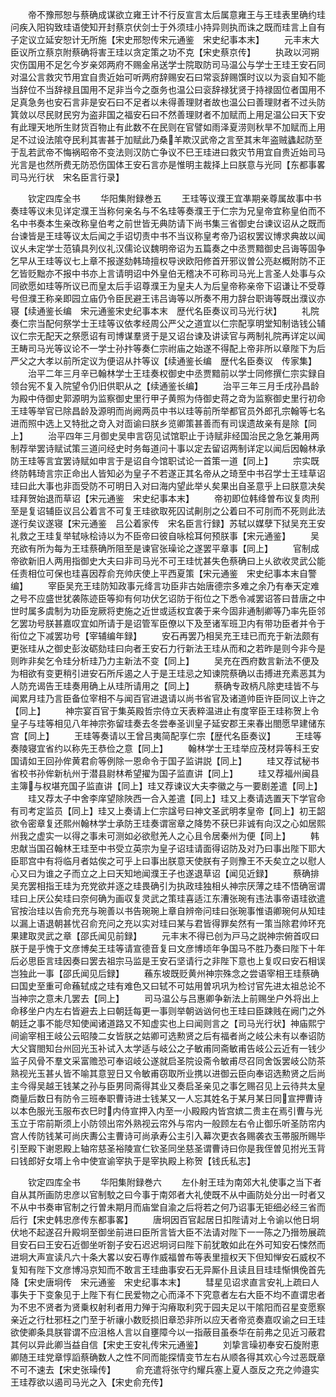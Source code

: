 <!-- { "loadSidebar": true } -->
　　帝不豫邢恕与蔡确成谋欲立雍王计不行反宣言太后属意雍王与王珪表里确约珪问疾入阳钩致珪语使知开封蔡京伏剑士于外须珪小持异则执而诛之既而珪言上自有子定议立延安恕计无所施【宋史邢恕传宋元通鉴　宋史纪事本末】
　　元丰末大臣议所立蔡京附蔡确将害王珪以贪定策之功不克【宋史蔡京传】
　　执政以河朔灾伤国用不足乞今岁亲郊两府不赐金帛送学士院取防司马温公与学士王珪王安石同对温公言救灾节用宜自贵近始可听两府辞赐安石曰常衮辞赐馔时议以为衮自知不能当辞位不当辞禄且国用不足非当今之亟务也温公曰衮辞禄犹贤于持禄固位者国用不足真急务也安石言非是安石曰不足者以未得善理财者故也温公曰善理财者不过头防箕敛以尽民财民穷为盗非国之福安石曰不然善理财者不加赋而上用足温公曰天下安有此理天地所生财货百物止有此数不在民则在官譬如雨泽夏涝则秋旱不加赋而上用足不过设法隂夺民利其害甚于加赋此乃桑羊欺汉武帝之言至其末年盗贼蠭起防至于乱若武帝不悔祸昭帝不变法则汉防亡争议不巳王珪进曰救灾节用宜自贵近始司马光言是也然所费无防恐伤国体王安石言亦是惟明主裁择上曰朕意与光同【东都事畧　司马光行状　宋名臣言行录】





　　钦定四库全书
　　华阳集附録巻五
　　王珪等议濮王宜凖期亲尊属故事中书奏珪等议未见详定濮王当称何亲名与不名珪等奏濮王于仁宗为兄皇帝宜称皇伯而不名中书奏本生亲改称皇伯考之前世皆无典防请下尚书集三省御史台谏议诏从之既而台谏皆是王珪等议太后闻之手诏切责中书不当议称皇考帝乃诏权罢议博求典故以闻议乆未定学士范镇具列仪礼汉儒论议魏明帝诏为五篇奏之中丞贾黯御史吕诲等固争乞早从王珪等议七上章不报遂劾韩琦擅权导谀欧阳修首开邪议曽公亮赵概附防不正乞皆贬黜亦不报中书亦上言请明诏中外皇伯无稽决不可称司马光上言圣人处事与众同欲愿如珪等所议已而皇太后手诏尊濮王为皇夫人为后皇帝称亲帝下诏谦让不受尊号但濮王称亲即园立庙仍令臣民避王讳吕诲等以所奏不用力辞台职诲等既出濮议亦寝【续通鉴长编　宋元通鉴宋史纪事本末　歴代名臣奏议司马光行状】
　　礼院奏仁宗当配何祭学士王珪等议依孝经周公严父之道宜以仁宗配享明堂知制诰钱公辅议仁宗无配天之祭愿诏有司博谋羣贤于是又诏台谏及讲读官与两制礼院再详定以闻王畴司马光等议论不一学士孙抃等奏仁宗祔庙之始遂不得配上帝非所以章陛下为后严父之大孝以前所定议为便诏从抃等议【续通鉴长编　歴代名臣奏议　传家集】
　　治平二年三月辛已翰林学士王珪奏权御史中丞贾黯前以学士同修撰仁宗实録自领台宪不复入院望令仍旧供职从之【续通鉴长编】
　　治平三年三月壬戌孙昌龄为殿中侍御史郭源明为监察御史里行甲子黄照为侍御史蒋之竒为监察御史里行初命王珪等举官已除昌龄及源明而尚阙两员中书以珪等前所举都官员外郎孔宗翰等七名进而照中选上又特批之竒入对靣谕曰朕乡览卿策甚善而有司误遗故亲有是除【同上】
　　治平四年三月御史吴申言窃见试馆职止于诗赋非经国治民之急乞兼用两制荐举罢诗赋试策三道问经史时务每道问十事以定去留诏两制详定以闻后因翰林承防王珪等言宜罢诗赋如申言于是诏自今馆职试论一首策一道【同上】
　　宗实既终防韩琦言宗正命出人皆知必为皇子不若遂正其名帝从之琦至中书召学士王珪草诏珪曰此大事也非靣受防不可明日入对曰海内望此举乆矣果出自圣意乎上曰朕意决矣珪拜贺始退而草诏【宋元通鉴　宋史纪事本末】
　　帝初即位韩绛曽布议复肉刑至是复诏辅臣议吕公着言不可复王珪欲取死囚试劓刖之公着曰不可刖而不死则此法遂行矣议遂寝【宋元通鉴　吕公着家传　宋名臣言行録】苏轼以媒孽下狱吴充王安礼救之王珪复举轼咏桧诗以为不臣帝曰彼自咏桧耳何预朕事【宋元通鉴】
　　吴充欲有所为每为王珪蔡确所阻至是谏官张璪论之遂罢平章事【同上】
　　官制成帝欲新旧人两用指御史大夫曰非司马光不可王珪忧甚失色蔡确曰上乆欲收灵武公能任责相位可保也珪喜因荐俞充帅庆使上平西夏策【宋元通鉴　宋史纪事本末自警编】
　　宰臣吴充王珪防知政事元绛言功臣非古始唐德宗多难之余乃有奉天定难之号不应盛世犹袭陈迹臣等抑有何功伏乞诏防于衔位之下悉令减罢诏答曰昔唐之中世时属多虞制为功臣宠厥将吏施之近世或适权宜袭于来今固非通制卿等乃率先臣邻乞罢功号朕甚嘉叹宜如所请于是诏管军臣僚以下及至诸军班卫内有带功臣者并令于衔位之下减罢功号【宰辅编年録】
　　安石再罢乃相吴充王珪已而充于新法颇有更张珪从之御史彭汝砺劾珪曰向者王安石力行新法王珪从而和之若昨是则今非今是则昨非矣乞令珪分析珪乃力主新法不变【同上】
　　吴充在西府数言新法不便及为相欲有变更稍引进安石所斥遏之人于是王珪忌之知谏院蔡确以击搏进充素恶其为人防充谒告王珪奏用确上从珪所请用之【同上】
　　蔡确专政柄凡除吏珪皆不与闻累月珪乃言臣备位宰相不与闻百官进退请以尚书省官及诸道帅臣许臣同议上许之【同上】
　　神宗宴百官于集英殿哲宗侍立天表粹温进止有度宰臣王珪称贺上令皇子与珪等相见八年神宗弥留珪奏去冬尝奉圣训皇子延安郡王来春出閤愿早建储东宫【同上】
　　王珪等奏请以王曾吕夷简配享仁宗【歴代名臣奏议】
　　王珪等奏陵寝宜省约以称先王恭俭之意【同上】
　　翰林学士王珪举应茂材异等科王安国请如王回孙侔黄君俞等例除一恩命令于国子监讲説【同上】
　　珪又荐试秘书省校书孙侔新杭州于潜县尉林希望擢为国子监直讲【同上】
　　珪又荐福州闽县主簿与权堪充国子监直讲【同上】珪又荐谏议大夫李徽之与一要剧差遣【同上】
　　珪又荐太子中舍李庠望除陜西一合入差遣【同上】珪又上奏请选置天下学官命有司考定监员【同上】珪又上奏请上仁宗諡号曰神文圣武明孝皇帝【同上】初王韶欲令密章复还熙州翰林学士承防王珪奏谓宻章之降势不获巳非诚有向汉之心如居熙州我之虚实一以得之事未可测如必欲慰羌人之心且令居秦州为便【同上】
　　韩忠献当国召翰林王珪至中书受立英宗为皇子诏珪请面得诏防及对乃曰事出陛下耶大臣耶宫中有将临月者姑俟之可乎上曰事出朕意天使朕有子则豫王不夭矣立之以慰人心又曰为谁之子而立之上曰天知地闻濮王子也遂退草诏【闻见近録】
　　蔡确排吴充罢相指王珪为充党欲并逐之珪畏确引为执政珪独相乆神宗厌薄之珪不悟确宻谓珪曰上厌公矣珪曰奈何确为画収复灵武之策珪喜适江东漕张琬有违法事帝语珪欲遣官按治珪以告俞充充与琬善以书告琬琬上章自辨帝问珪曰张琬事惟语卿琬何从知珪以漏上语退朝甚忧召俞充问之充以实对珪曰某与君皆得罪矣然有一策当除君帅环充果建取灵武之章【邵氏闻见前録】
　　元丰末不得已创为戸马之説神宗俯首叹曰朕于是乎愧于文彦博矣王珪等请宣德音复曰文彦博顷年争国马不胜乃奏曰陛下十年后必思臣言珪因奏曰罢去祖宗马监是王安石坚请行之非陛下意也上复叹曰安石相误岂独此一事【邵氏闻见后録】
　　蘓东坡既贬黄州神宗殊念之尝语宰相王珪蔡确曰国史至重可命蘓轼成之珪有难色又曰轼不可姑用曽巩巩为检讨官先进太祖总论不当神宗之意未几罢去【同上】
　　司马温公与吕惠卿争新法上前赐坐户外将出上命移坐户内左右皆避去上曰朝廷每更一事则举朝讻讻何也王珪曰臣踈贱在阙门之外朝廷之事不能尽知使闻诸道路又不知虚实也上曰闻则言之【司马光行状】神庙熙宁间谕宰相王岐公云昭陵二女皆朕之姑卿可选勲贤之后有福者尚之岐公未有以奉诏防大父寳閤知台州回光玉补试入太学适与岐公之子敏甫同斋敏甫告岐公云近有一钱少监子风骨不羣文采富赡恐可奉诏岐公遂就启圣院设斋令敏甫尽召同舍饭罢岐公防茶熟视光玉甚乆皆不喻其意翌日又令敏甫窃取所业携以进御云臣向奉诏选勲贤之后尚主今得吴越王钱某之孙与臣男同斋得其业又奏启圣亲见之事乞赐召见上云待共太皇商量后数日有防令三班奉职曹诗进士钱某又一人忘其姓名于某月某日同宣押曹诗以本色服光玉服布衣巳时内侍宣押入内至一小殿殿内皆宫嫔二贵主在焉引曹与光玉立于帘前斯须上小防领出帘外熟视云帘外与帘内一般顾左右令止御乐听圣防帘内宫人传防钱某可尚庆夀公主曹诗可尚承寿公主引入幕次更衣各赐袭衣玉帯服所赐毕引至殿下谢恩殿上轴帘慈圣裕陵宣仁钦圣同坐慈圣谓曹诗曰你是我侄曽见拊光玉背曰钱郎好女壻上令中使宣谕宰执于是宰执殿上称贺【钱氏私志】






　　钦定四库全书
　　华阳集附録巻六
　　左仆射王珪为南郊大礼使事之当下者自从其所画防忠彦以官制駮之曰今事于南郊者大礼使既不从中画防处分出一时者又不从中书奏审官制之行曽未期月而庙堂自渝之后将若之何乃诏事无钜细必经三省而后行【宋史韩忠彦传东都事畧】
　　唐坰因百官起居日扣陛请对上令谕以他日坰伏地不起遂召升殿坰至御坐前进曰臣所言皆大臣不法请对陛下一一陈之乃搢笏展疏目安石曰王安石近御坐听劄子安石迟迟坰诃曰陛下前犹敢如此在外可知安石悚然而进坰大声宣读凡六十条大畧以安石専作威福曽布等表里擅权天下但知惮安石威权不复知有陛下文彦博冯京知而不敢言王珪曲事安石无异厮仆且读且目珪珪惭惧俛首先降【宋史唐坰传　宋元通鉴　宋史纪事本末】
　　彗星见诏求直言安礼上疏曰人事失于下变象见于上陛下有仁民爱物之心而泽不下究意者左右大臣不均不直谓忠者为不忠不贤者为贤乗权射利者用力殚于沟瘠取利究于园夫足以干隂阳而召星变愿察亲近之行杜邪枉之门至于祈禳小数贬损旧章恐非所以应天者帝览奏嘉叹谕之曰王珪欲使卿条具朕甞谓不应沮格人言以自壅障今以一指蔽目虽泰华在前弗之见近习蔽君其何以异此卿当益自信【宋史王安礼传宋元通鉴】
　　刘挚言璪初奉安石旋附恵卿随王珪党章惇謟蔡确数人之性不同而能探情变节左右从顺各得其欢心今过恶既章不可不速去【宋史张璪传】
　　俞充遣将张守约耀兵塞上夏人亟反之充之帅邉实王珪荐欲以遏司马光之入【宋史俞充传】
